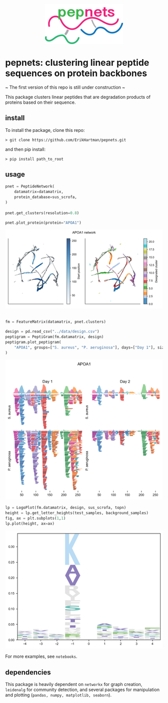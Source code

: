 <p align="center">
    <img src="logo.png", width="250" />
<p>

# pepnets: clustering linear peptide sequences on protein backbones

~ The first version of this repo is still under construction ~

This package clusters linear peptides that are degradation products of proteins based on their sequence.

## install
To install the package, clone this repo:
```
> git clone https://github.com/ErikHartman/pepnets.git
```
and then pip install:
```
> pip install path_to_root
```
## usage


```py
pnet = PeptideNetwork(
    datamatrix=datamatrix,
    protein_database=sus_scrofa,
)

pnet.get_clusters(resolution=0.8)
```
```py
pnet.plot_protein(protein="APOA1")
```
![network](plots/APOA1.png "network")
```py

fm = FeatureMatrix(datamatrix, pnet.clusters)
```
```py
design = pd.read_csv("../data/design.csv")
peptigram = PeptiGram(fm.datamatrix, design)
peptigram.plot_peptigram(
    "APOA1", groups=["S. aureus", "P. aeruginosa"], days=["Day 1"], size_factor=0.3,
)
```
![peptigram](plots/APOA1_pg.png "peptigram")

```py
lp = LogoPlot(fm.datamatrix, design, sus_scrofa, topn)
height = lp.get_letter_heights(test_samples, background_samples)
fig, ax = plt.subplots(1,1)
lp.plot(height, ax=ax)
```

![logo](plots/logo.png "logoplot")

For more examples, see `notebooks`.

## dependencies
This package is heavily dependent on `networkx` for graph creation, `leidenalg` for community detection, and several packages for manipulation and plotting (`pandas, numpy, matplotlib, seaborn`).